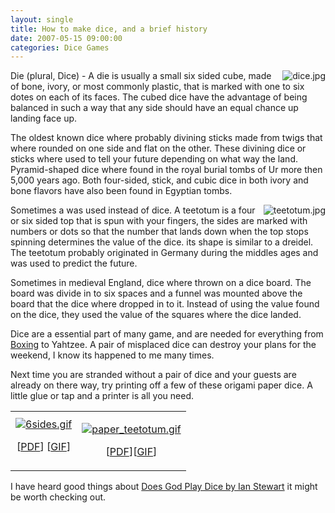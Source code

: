 ```yaml
---
layout: single
title: How to make dice, and a brief history
date: 2007-05-15 09:00:00
categories: Dice Games
---
```

<img src="/public/uploads/2007/05/dice.thumbnail.jpg" alt="dice.jpg" align="right" />Die (plural, Dice)  - A die is usually a small six sided cube, made of bone, ivory, or most commonly plastic, that is marked with one to six dotes on each of its faces. The cubed dice have the advantage of being balanced in such a way that any side should have an equal chance up landing face up.

The oldest known dice where probably divining sticks made from twigs that where rounded on one side and flat on the other. These divining dice or sticks where used to tell your future depending on what way the land. Pyramid-shaped dice where found in the royal burial tombs of Ur more then 5,000 years ago. Both four-sided, stick, and cubic dice in both ivory and bone flavors have also been found in Egyptian tombs.

<a href="/public/uploads/2007/05/teetotum.jpg" title="teetotum.jpg"><img src="/public/uploads/2007/05/teetotum.thumbnail.jpg" alt="teetotum.jpg" align="right" /></a>Sometimes a  was used instead of dice.  A teetotum is a four or six sided top that is spun with your fingers, the sides are marked with numbers or dots so that the number that lands down when the top stops spinning determines the value of the dice. its shape is similar to a dreidel. The teetotum probably originated in Germany during the middles ages and was used to predict the future.

Sometimes in medieval England, dice where thrown on a dice board. The board was divide in to six spaces and a funnel was mounted above the board that the dice where dropped in to it. Instead of using the value found on the dice, they used the value of the squares where the dice landed.

Dice are a essential part of many game, and are needed for everything from <a href="/drinking-game-boxing/">Boxing</a> to Yahtzee. A pair of misplaced dice can destroy your plans for the weekend, I know its happened to me many times.

Next time you are stranded without a pair of dice and your guests are already on there way, try printing off a few of these  origami paper dice. A little glue or tap and a printer is all you need.
<table align="center">
<tr>
<td><a href="/public/uploads/2007/05/6sides.gif" title="6sides.gif"><img src="/public/uploads/2007/05/6sides.thumbnail.gif" alt="6sides.gif" /></a>
<p align="center"> [<a href="/public/uploads/2007/05/6sidedice.pdf">PDF</a>] [<a href="/public/uploads/2007/05/6sides.gif">GIF</a>]</p>
</td>
<td>
<p align="center"><a href="/public/uploads/2007/05/paper_teetotum.gif" title="paper_teetotum.gif"><img src="/public/uploads/2007/05/paper_teetotum.thumbnail.gif" alt="paper_teetotum.gif" /></a></p>
<p align="center">[<a href="/public/uploads/2007/05/paper_teetotum.pdf">PDF</a>][<a href="/public/uploads/2007/05/paper_teetotum.gif" title="paper_teetotum.gif">GIF</a>]</p>
</td>
</tr>
</table>
I have heard good things about <a href="http://www.amazon.ca/gp/product/0140256024/701-2348363-8299539?ie=UTF8&amp;tag=abluestar-20&amp;linkCode=xm2&amp;camp=15121&amp;creativeASIN=0140256024">Does God Play Dice by Ian Stewart</a> it might be worth checking out.
